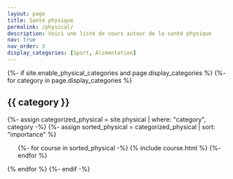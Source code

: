 ```yaml
---
layout: page
title: Santé physique
permalink: /physical/
description: Voici une liste de cours autour de la santé physique
nav: true
nav_order: 3
display_categories: [Sport, Alimentation]
---
```


<!-- pages/physical.md -->
<div class="course">
{%- if site.enable_physical_categories and page.display_categories %}
  <!-- Display categorized physical -->
  {%- for category in page.display_categories %}
  <h2 class="category">{{ category }}</h2>
  {%- assign categorized_physical = site.physical | where: "category", category -%}
  {%- assign sorted_physical = categorized_physical | sort: "importance" %}
  <!-- Generate cards for each project -->
  <div class="course">
    <ul class="ul-course">
      {%- for course in sorted_physical -%}
        {% include course.html %}
      {%- endfor %}
    </ul>
  </div>
  {% endfor %}
{%- endif -%}
</div>

